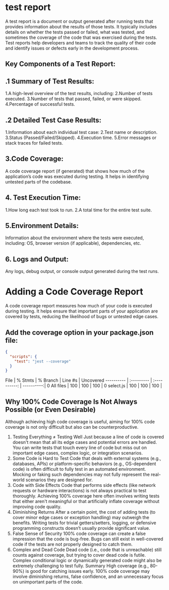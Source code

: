 # test report
A test report is a document or output generated after running tests that provides information about the results of those tests. It typically includes details on whether the tests passed or failed, what was tested, and sometimes the coverage of the code that was exercised during the tests. Test reports help developers and teams to track the quality of their code and identify issues or defects early in the development process.

## Key Components of a Test Report:

## .1 Summary of Test Results:
1.A high-level overview of the test results, including:
2.Number of tests executed.
3.Number of tests that passed, failed, or were skipped.
4.Percentage of successful tests.

## .2 Detailed Test Case Results:
1.Information about each individual test case:
2.Test name or description.
3.Status (Passed/Failed/Skipped).
4.Execution time.
5.Error messages or stack traces for failed tests.

## 3.Code Coverage:
A code coverage report (if generated) that shows how much of the application’s code was executed during testing.
It helps in identifying untested parts of the codebase.

## 4. Test Execution Time:
1.How long each test took to run.
2.A total time for the entire test suite.

## 5.Environment Details:
Information about the environment where the tests were executed, including:
OS, browser version (if applicable), dependencies, etc.

## 6. Logs and Output:
Any logs, debug output, or console output generated during the test runs.


# Adding a Code Coverage Report
A code coverage report measures how much of your code is executed during testing. It helps ensure that important parts of your application are covered by tests, reducing the likelihood of bugs or untested edge cases.

## Add the coverage option in your package.json file:
```json
{
  "scripts": {
    "test": "jest --coverage"
  }
}
```

File       | % Stmts    | % Branch     |  Line #s   | Uncovered
---------- | :--------- | :----------: | ----------:|     0
All files  |     100    |      100     |     100    |     0
 select.js |     100    |      100     |     100    |

## Why 100% Code Coverage Is Not Always Possible (or Even Desirable)
Although achieving high code coverage is useful, aiming for 100% code coverage is not only difficult but also can be counterproductive.

1. Testing Everything ≠ Testing Well
Just because a line of code is covered doesn't mean that all its edge cases and potential errors are handled.
You can write tests that touch every line of code but miss out on important edge cases, complex logic, or integration scenarios.
2. Some Code is Hard to Test
Code that deals with external systems (e.g., databases, APIs) or platform-specific behaviors (e.g., OS-dependent code) is often difficult to fully test in an automated environment.
Mocking or faking such dependencies may not fully represent the real-world scenarios they are designed for.
3. Code with Side Effects
Code that performs side effects (like network requests or hardware interactions) is not always practical to test thoroughly.
Achieving 100% coverage here often involves writing tests that either aren't meaningful or that artificially inflate coverage without improving code quality.
4. Diminishing Returns
After a certain point, the cost of adding tests (to cover minor edge cases or exception handling) may outweigh the benefits.
Writing tests for trivial getters/setters, logging, or defensive programming constructs doesn’t usually provide significant value.
5. False Sense of Security
100% code coverage can create a false impression that the code is bug-free. Bugs can still exist in well-covered code if the tests are not properly designed to catch them.
6. Complex and Dead Code
Dead code (i.e., code that is unreachable) still counts against coverage, but trying to cover dead code is futile.
Complex conditional logic or dynamically generated code might also be extremely challenging to test fully.
Summary
High coverage (e.g., 80-90%) is good for catching issues early.
100% code coverage may involve diminishing returns, false confidence, and an unnecessary focus on unimportant parts of the code.
